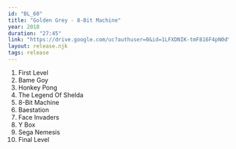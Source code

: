 ```yaml
---
id: "BL_60"
title: "Golden Grey - 8-Bit Machine"
year: 2018
duration: "27:45"
link: "https://drive.google.com/uc?authuser=0&id=1LFXDNIK-tmF816F4pN0dYts3p24JeTv2&export=download"
layout: release.njk
tags: release
---
```


01. First Level
02. Bame Goy
03. Honkey Pong
04. The Legend Of Shelda
05. 8-Bit Machine
06. Baestation
07. Face Invaders
08. Y Box
09. Sega Nemesis
10. Final Level